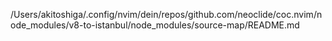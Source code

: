 /Users/akitoshiga/.config/nvim/dein/repos/github.com/neoclide/coc.nvim/node_modules/v8-to-istanbul/node_modules/source-map/README.md
